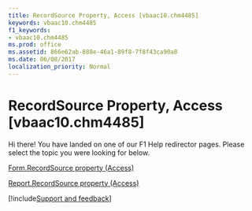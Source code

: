 ```yaml
---
title: RecordSource Property, Access [vbaac10.chm4485]
keywords: vbaac10.chm4485
f1_keywords:
- vbaac10.chm4485
ms.prod: office
ms.assetid: 866e62ab-888e-46a1-89f8-7f8f43ca90a8
ms.date: 06/08/2017
localization_priority: Normal
---
```



# RecordSource Property, Access [vbaac10.chm4485]

Hi there! You have landed on one of our F1 Help redirector pages. Please select the topic you were looking for below.

[Form.RecordSource property (Access)](https://msdn.microsoft.com/library/a473695a-7645-744d-bf69-760e1f2b9fb1%28Office.15%29.aspx)

[Report.RecordSource property (Access)](https://msdn.microsoft.com/library/aa3b31cc-21a6-5d56-8361-9fc232ffae97%28Office.15%29.aspx)

[!include[Support and feedback](~/includes/feedback-boilerplate.md)]